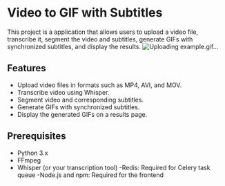 # Video to GIF with Subtitles

This project is a  application that allows users to upload a video file, transcribe it, segment the video and subtitles, generate GIFs with synchronized subtitles, and display the results.
![Uploading example.gif…]()




## Features

- Upload video files in formats such as MP4, AVI, and MOV.
- Transcribe video using Whisper.
- Segment video and corresponding subtitles.
- Generate GIFs with synchronized subtitles.
- Display the generated GIFs on a results page.

## Prerequisites

- Python 3.x
- FFmpeg
- Whisper (or your transcription tool)
-Redis: Required for Celery task queue
-Node.js and npm: Required for the frontend


